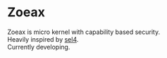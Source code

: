 # Zoeax

Zoeax is micro kernel with capability based security.  
Heavily inspired by [sel4](https://github.com/seL4/seL4).  
Currently developing.

